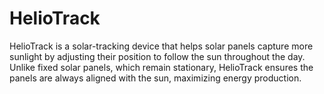 # HelioTrack
HelioTrack is a solar-tracking device that helps solar panels capture more sunlight by adjusting their position to follow the sun throughout the day. Unlike fixed solar panels, which remain stationary, HelioTrack ensures the panels are always aligned with the sun, maximizing energy production.

